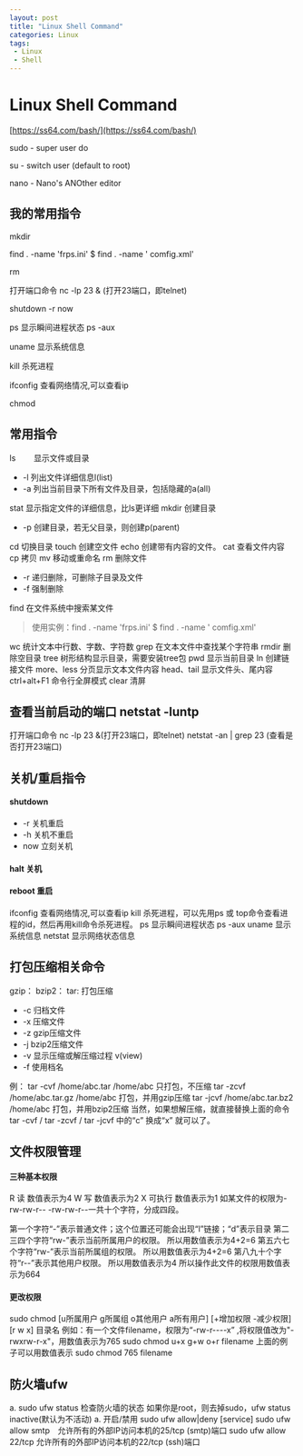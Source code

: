 ```yaml
---
layout: post
title: "Linux Shell Command"
categories: Linux
tags: 
 - Linux
 - Shell
---
```

# Linux Shell Command
[https://ss64.com/bash/](https://ss64.com/bash/)

sudo - super user do

su - switch user (default to root)

nano - Nano's ANOther editor

## 我的常用指令
mkdir

find . -name 'frps.ini' $ find . -name ' comfig.xml' 

rm 

打开端口命令 nc -lp 23 & (打开23端口，即telnet)

shutdown -r now

ps 显示瞬间进程状态 ps -aux

uname 显示系统信息

kill 杀死进程

ifconfig 查看网络情况,可以查看ip

chmod 

## 常用指令
ls　　 显示文件或目录
- -l 列出文件详细信息l(list)
- -a 列出当前目录下所有文件及目录，包括隐藏的a(all)

stat 显示指定文件的详细信息，比ls更详细
mkdir 创建目录
- -p 创建目录，若无父目录，则创建p(parent)

cd 切换目录
touch 创建空文件
echo 创建带有内容的文件。
cat 查看文件内容
cp 拷贝
mv 移动或重命名
rm 删除文件
+ -r 递归删除，可删除子目录及文件
+ -f 强制删除

find 在文件系统中搜索某文件
> 使用实例：find . -name 'frps.ini' $ find . -name ' comfig.xml' 

wc 统计文本中行数、字数、字符数
grep 在文本文件中查找某个字符串
rmdir 删除空目录
tree 树形结构显示目录，需要安装tree包
pwd 显示当前目录
ln 创建链接文件
more、less 分页显示文本文件内容
head、tail 显示文件头、尾内容
ctrl+alt+F1 命令行全屏模式
clear 清屏
## 查看当前启动的端口 netstat -luntp
打开端口命令 nc -lp 23 &(打开23端口，即telnet)
netstat -an | grep 23 (查看是否打开23端口)

## 关机/重启指令
#### shutdown
 - -r 关机重启
 - -h 关机不重启
 - now 立刻关机
#### halt 关机
#### reboot 重启

ifconfig 查看网络情况,可以查看ip
kill 杀死进程，可以先用ps 或 top命令查看进程的id，然后再用kill命令杀死进程。
ps 显示瞬间进程状态 ps -aux
uname 显示系统信息
netstat 显示网络状态信息

## 打包压缩相关命令
gzip：
bzip2：
tar: 打包压缩
- -c 归档文件
- -x 压缩文件
- -z gzip压缩文件
- -j bzip2压缩文件
- -v 显示压缩或解压缩过程 v(view)
- -f 使用档名

例：
tar -cvf /home/abc.tar /home/abc 只打包，不压缩
tar -zcvf /home/abc.tar.gz /home/abc 打包，并用gzip压缩
tar -jcvf /home/abc.tar.bz2 /home/abc 打包，并用bzip2压缩
当然，如果想解压缩，就直接替换上面的命令 tar -cvf / tar -zcvf / tar -jcvf 中的“c” 换成“x” 就可以了。

## 文件权限管理
#### 三种基本权限
R 读 数值表示为4
W 写 数值表示为2
X 可执行 数值表示为1
如某文件的权限为-rw-rw-r--
-rw-rw-r--一共十个字符，分成四段。

第一个字符“-”表示普通文件；这个位置还可能会出现“l”链接；“d”表示目录
第二三四个字符“rw-”表示当前所属用户的权限。 所以用数值表示为4+2=6
第五六七个字符“rw-”表示当前所属组的权限。 所以用数值表示为4+2=6
第八九十个字符“r--”表示其他用户权限。 所以用数值表示为4
所以操作此文件的权限用数值表示为664 
#### 更改权限
sudo chmod [u所属用户 g所属组 o其他用户 a所有用户] [+增加权限 -减少权限] [r w x] 目录名 
例如：有一个文件filename，权限为“-rw-r----x” ,将权限值改为"-rwxrw-r-x"，用数值表示为765
sudo chmod u+x g+w o+r filename
上面的例子可以用数值表示
sudo chmod 765 filename

## 防火墙ufw
 a. sudo ufw status 检查防火墙的状态
 如果你是root，则去掉sudo，ufw status inactive(默认为不活动)
 a. 开启/禁用 sudo ufw allow|deny [service]
 sudo ufw allow smtp　允许所有的外部IP访问本机的25/tcp (smtp)端口
 sudo ufw allow 22/tcp 允许所有的外部IP访问本机的22/tcp (ssh)端口